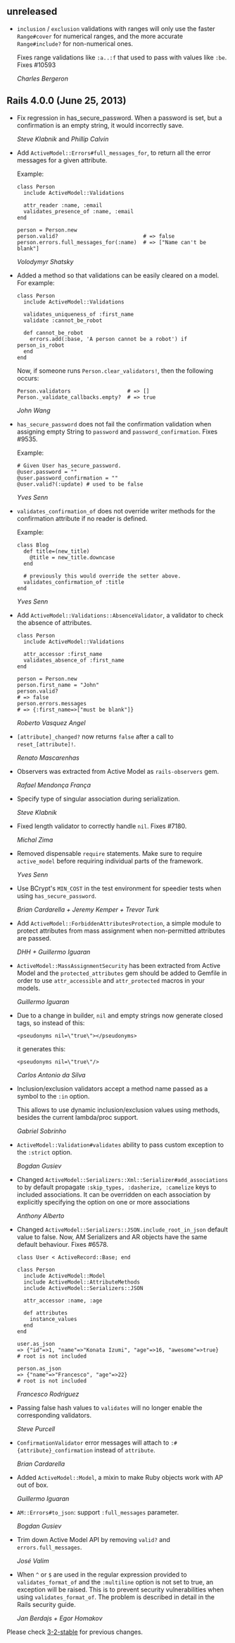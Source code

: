 ## unreleased ##

*   `inclusion` / `exclusion` validations with ranges will only use the faster
    `Range#cover` for numerical ranges, and the more accurate `Range#include?`
    for non-numerical ones.

    Fixes range validations like `:a..:f` that used to pass with values like `:be`.
    Fixes #10593

    *Charles Bergeron*

## Rails 4.0.0 (June 25, 2013) ##

*   Fix regression in has_secure_password. When a password is set, but a
    confirmation is an empty string, it would incorrectly save.

    *Steve Klabnik* and *Phillip Calvin*

*   Add `ActiveModel::Errors#full_messages_for`, to return all the error messages
    for a given attribute.

    Example:

        class Person
          include ActiveModel::Validations

          attr_reader :name, :email
          validates_presence_of :name, :email
        end

        person = Person.new
        person.valid?                           # => false
        person.errors.full_messages_for(:name)  # => ["Name can't be blank"]

    *Volodymyr Shatsky*

*   Added a method so that validations can be easily cleared on a model.
    For example:

        class Person
          include ActiveModel::Validations

          validates_uniqueness_of :first_name
          validate :cannot_be_robot

          def cannot_be_robot
            errors.add(:base, 'A person cannot be a robot') if person_is_robot
          end
        end

    Now, if someone runs `Person.clear_validators!`, then the following occurs:

        Person.validators                  # => []
        Person._validate_callbacks.empty?  # => true

    *John Wang*

*   `has_secure_password` does not fail the confirmation validation
    when assigning empty String to `password` and `password_confirmation`.
    Fixes #9535.

    Example:

        # Given User has_secure_password.
        @user.password = ""
        @user.password_confirmation = ""
        @user.valid?(:update) # used to be false

    *Yves Senn*

*   `validates_confirmation_of` does not override writer methods for
    the confirmation attribute if no reader is defined.

    Example:

        class Blog
          def title=(new_title)
            @title = new_title.downcase
          end

          # previously this would override the setter above.
          validates_confirmation_of :title
        end

    *Yves Senn*

*   Add `ActiveModel::Validations::AbsenceValidator`, a validator to check the
    absence of attributes.

        class Person
          include ActiveModel::Validations

          attr_accessor :first_name
          validates_absence_of :first_name
        end

        person = Person.new
        person.first_name = "John"
        person.valid?
        # => false
        person.errors.messages
        # => {:first_name=>["must be blank"]}

    *Roberto Vasquez Angel*

*   `[attribute]_changed?` now returns `false` after a call to `reset_[attribute]!`.

    *Renato Mascarenhas*

*   Observers was extracted from Active Model as `rails-observers` gem.

    *Rafael Mendonça França*

*   Specify type of singular association during serialization.

    *Steve Klabnik*

*   Fixed length validator to correctly handle `nil`. Fixes #7180.

    *Michal Zima*

*   Removed dispensable `require` statements. Make sure to require `active_model` before requiring
    individual parts of the framework.

    *Yves Senn*

*   Use BCrypt's `MIN_COST` in the test environment for speedier tests when using `has_secure_password`.

    *Brian Cardarella + Jeremy Kemper + Trevor Turk*

*   Add `ActiveModel::ForbiddenAttributesProtection`, a simple module to
    protect attributes from mass assignment when non-permitted attributes are passed.

    *DHH + Guillermo Iguaran*

*   `ActiveModel::MassAssignmentSecurity` has been extracted from Active Model and the
    `protected_attributes` gem should be added to Gemfile in order to use
    `attr_accessible` and `attr_protected` macros in your models.

    *Guillermo Iguaran*

*   Due to a change in builder, `nil` and empty strings now generate
    closed tags, so instead of this:

        <pseudonyms nil=\"true\"></pseudonyms>

    it generates this:

        <pseudonyms nil=\"true\"/>

    *Carlos Antonio da Silva*

*   Inclusion/exclusion validators accept a method name passed as a symbol to the
    `:in` option.

    This allows to use dynamic inclusion/exclusion values using methods, besides
    the current lambda/proc support.

    *Gabriel Sobrinho*

*   `ActiveModel::Validation#validates` ability to pass custom exception to the
    `:strict` option.

    *Bogdan Gusiev*

*   Changed `ActiveModel::Serializers::Xml::Serializer#add_associations` to by default
    propagate `:skip_types, :dasherize, :camelize` keys to included associations.
    It can be overridden on each association by explicitly specifying the option on one
    or more associations

    *Anthony Alberto*

*   Changed `ActiveModel::Serializers::JSON.include_root_in_json` default value to false.
    Now, AM Serializers and AR objects have the same default behaviour. Fixes #6578.

        class User < ActiveRecord::Base; end

        class Person
          include ActiveModel::Model
          include ActiveModel::AttributeMethods
          include ActiveModel::Serializers::JSON

          attr_accessor :name, :age

          def attributes
            instance_values
          end
        end

        user.as_json
        => {"id"=>1, "name"=>"Konata Izumi", "age"=>16, "awesome"=>true}
        # root is not included

        person.as_json
        => {"name"=>"Francesco", "age"=>22}
        # root is not included

    *Francesco Rodriguez*

*   Passing false hash values to `validates` will no longer enable the corresponding validators.

    *Steve Purcell*

*   `ConfirmationValidator` error messages will attach to `:#{attribute}_confirmation` instead of `attribute`.

    *Brian Cardarella*

*   Added `ActiveModel::Model`, a mixin to make Ruby objects work with AP out of box.

    *Guillermo Iguaran*

*   `AM::Errors#to_json`: support `:full_messages` parameter.

    *Bogdan Gusiev*

*   Trim down Active Model API by removing `valid?` and `errors.full_messages`.

    *José Valim*

*   When `^` or `$` are used in the regular expression provided to `validates_format_of`
    and the `:multiline` option is not set to true, an exception will be raised. This is
    to prevent security vulnerabilities when using `validates_format_of`. The problem is
    described in detail in the Rails security guide.

    *Jan Berdajs + Egor Homakov*

Please check [3-2-stable](https://github.com/rails/rails/blob/3-2-stable/activemodel/CHANGELOG.md) for previous changes.
